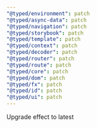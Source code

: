 ```yaml
---
"@typed/environment": patch
"@typed/async-data": patch
"@typed/navigation": patch
"@typed/storybook": patch
"@typed/template": patch
"@typed/context": patch
"@typed/decoder": patch
"@typed/router": patch
"@typed/route": patch
"@typed/core": patch
"@typed/dom": patch
"@typed/fx": patch
"@typed/id": patch
"@typed/ui": patch
---
```


Upgrade effect to latest
